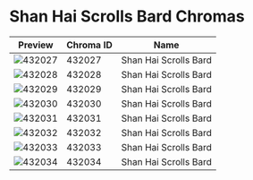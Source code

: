 # Shan Hai Scrolls Bard Chromas

| Preview | Chroma ID | Name |
|---------|-----------|------|
| ![432027](https://raw.communitydragon.org/latest/plugins/rcp-be-lol-game-data/global/default/v1/champion-chroma-images/432/432027.png) | 432027 | Shan Hai Scrolls Bard |
| ![432028](https://raw.communitydragon.org/latest/plugins/rcp-be-lol-game-data/global/default/v1/champion-chroma-images/432/432028.png) | 432028 | Shan Hai Scrolls Bard |
| ![432029](https://raw.communitydragon.org/latest/plugins/rcp-be-lol-game-data/global/default/v1/champion-chroma-images/432/432029.png) | 432029 | Shan Hai Scrolls Bard |
| ![432030](https://raw.communitydragon.org/latest/plugins/rcp-be-lol-game-data/global/default/v1/champion-chroma-images/432/432030.png) | 432030 | Shan Hai Scrolls Bard |
| ![432031](https://raw.communitydragon.org/latest/plugins/rcp-be-lol-game-data/global/default/v1/champion-chroma-images/432/432031.png) | 432031 | Shan Hai Scrolls Bard |
| ![432032](https://raw.communitydragon.org/latest/plugins/rcp-be-lol-game-data/global/default/v1/champion-chroma-images/432/432032.png) | 432032 | Shan Hai Scrolls Bard |
| ![432033](https://raw.communitydragon.org/latest/plugins/rcp-be-lol-game-data/global/default/v1/champion-chroma-images/432/432033.png) | 432033 | Shan Hai Scrolls Bard |
| ![432034](https://raw.communitydragon.org/latest/plugins/rcp-be-lol-game-data/global/default/v1/champion-chroma-images/432/432034.png) | 432034 | Shan Hai Scrolls Bard |